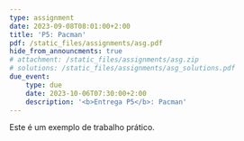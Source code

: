 ```yaml
---
type: assignment
date: 2023-09-08T08:01:00+2:00
title: 'P5: Pacman'
pdf: /static_files/assignments/asg.pdf
hide_from_announcments: true
# attachment: /static_files/assignments/asg.zip
# solutions: /static_files/assignments/asg_solutions.pdf
due_event: 
    type: due
    date: 2023-10-06T07:30:00+2:00
    description: '<b>Entrega P5</b>: Pacman'
---
```

Este é um exemplo de trabalho prático.
